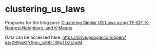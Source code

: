 # clustering_us_laws

Programs for the blog post: [Clustering Similar US Laws using TF-IDF, K-Nearest Neighbors, and K-Means](https://beckernick.github.io/law-clustering/)

Data can be accessed here: https://drive.google.com/open?id=0B9joKfYShm_icl90T3RpTDZtZmM